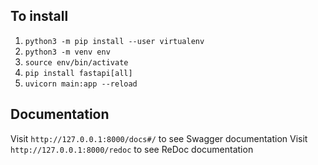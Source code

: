 ## To install

1. `python3 -m pip install --user virtualenv`
1. `python3 -m venv env`
1. `source env/bin/activate`
1. `pip install fastapi[all]`
1. `uvicorn main:app --reload`

## Documentation

Visit `http://127.0.0.1:8000/docs#/` to see Swagger documentation
Visit `http://127.0.0.1:8000/redoc` to see ReDoc documentation
